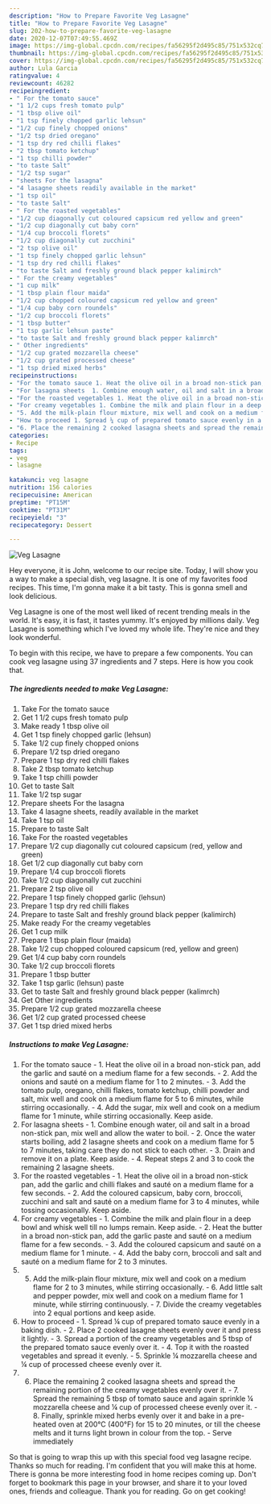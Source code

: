 ```yaml
---
description: "How to Prepare Favorite Veg Lasagne"
title: "How to Prepare Favorite Veg Lasagne"
slug: 202-how-to-prepare-favorite-veg-lasagne
date: 2020-12-07T07:49:55.469Z
image: https://img-global.cpcdn.com/recipes/fa56295f2d495c85/751x532cq70/veg-lasagne-recipe-main-photo.jpg
thumbnail: https://img-global.cpcdn.com/recipes/fa56295f2d495c85/751x532cq70/veg-lasagne-recipe-main-photo.jpg
cover: https://img-global.cpcdn.com/recipes/fa56295f2d495c85/751x532cq70/veg-lasagne-recipe-main-photo.jpg
author: Lula Garcia
ratingvalue: 4
reviewcount: 46282
recipeingredient:
- " For the tomato sauce"
- "1 1/2 cups fresh tomato pulp"
- "1 tbsp olive oil"
- "1 tsp finely chopped garlic lehsun"
- "1/2 cup finely chopped onions"
- "1/2 tsp dried oregano"
- "1 tsp dry red chilli flakes"
- "2 tbsp tomato ketchup"
- "1 tsp chilli powder"
- "to taste Salt"
- "1/2 tsp sugar"
- "sheets For the lasagna"
- "4 lasagne sheets readily available in the market"
- "1 tsp oil"
- "to taste Salt"
- " For the roasted vegetables"
- "1/2 cup diagonally cut coloured capsicum red yellow and green"
- "1/2 cup diagonally cut baby corn"
- "1/4 cup broccoli florets"
- "1/2 cup diagonally cut zucchini"
- "2 tsp olive oil"
- "1 tsp finely chopped garlic lehsun"
- "1 tsp dry red chilli flakes"
- "to taste Salt and freshly ground black pepper kalimirch"
- " For the creamy vegetables"
- "1 cup milk"
- "1 tbsp plain flour maida"
- "1/2 cup chopped coloured capsicum red yellow and green"
- "1/4 cup baby corn roundels"
- "1/2 cup broccoli florets"
- "1 tbsp butter"
- "1 tsp garlic lehsun paste"
- "to taste Salt and freshly ground black pepper kalimrch"
- " Other ingredients"
- "1/2 cup grated mozzarella cheese"
- "1/2 cup grated processed cheese"
- "1 tsp dried mixed herbs"
recipeinstructions:
- "For the tomato sauce 1. Heat the olive oil in a broad non-stick pan, add the garlic and sauté on a medium flame for a few seconds. 2. Add the onions and sauté on a medium flame for 1 to 2 minutes. 3. Add the tomato pulp, oregano, chilli flakes, tomato ketchup, chilli powder and salt, mix well and cook on a medium flame for 5 to 6 minutes, while stirring occasionally. 4. Add the sugar, mix well and cook on a medium flame for 1 minute, while stirring occasionally. Keep aside."
- "For lasagna sheets  1. Combine enough water, oil and salt in a broad non-stick pan, mix well and allow the water to boil.  2. Once the water starts boiling, add 2 lasagne sheets and cook on a medium flame for 5 to 7 minutes, taking care they do not stick to each other.  3. Drain and remove it on a plate. Keep aside. 4. Repeat steps 2 and 3 to cook the remaining 2 lasagne sheets."
- "For the roasted vegetables 1. Heat the olive oil in a broad non-stick pan, add the garlic and chilli flakes and sauté on a medium flame for a few seconds.  2. Add the coloured capsicum, baby corn, broccoli, zucchini and salt and sauté on a medium flame for 3 to 4 minutes, while tossing occasionally. Keep aside."
- "For creamy vegetables 1. Combine the milk and plain flour in a deep bowl and whisk well till no lumps remain. Keep aside.  2. Heat the butter in a broad non-stick pan, add the garlic paste and sauté on a medium flame for a few seconds.  3. Add the coloured capsicum and sauté on a medium flame for 1 minute.  4. Add the baby corn, broccoli and salt and sauté on a medium flame for 2 to 3 minutes."
- "5. Add the milk-plain flour mixture, mix well and cook on a medium flame for 2 to 3 minutes, while stirring occasionally.  6. Add little salt and pepper powder, mix well and cook on a medium flame for 1 minute, while stirring continuously. 7. Divide the creamy vegetables into 2 equal portions and keep aside."
- "How to proceed 1. Spread ¼ cup of prepared tomato sauce evenly in a baking dish.  2. Place 2 cooked lasagne sheets evenly over it and press it lightly.  3. Spread a portion of the creamy vegetables and 5 tbsp of the prepared tomato sauce evenly over it. 4. Top it with the roasted vegetables and spread it evenly.  5. Sprinkle ¼ mozzarella cheese and ¼ cup of processed cheese evenly over it."
- "6. Place the remaining 2 cooked lasagna sheets and spread the remaining portion of the creamy vegetables evenly over it. 7. Spread the remaining 5 tbsp of tomato sauce and again sprinkle ¼ mozzarella cheese and ¼ cup of processed cheese evenly over it.  8. Finally, sprinkle mixed herbs evenly over it and bake in a pre-heated oven at 200°C (400°F) for 15 to 20 minutes, or till the cheese melts and it turns light brown in colour from the top.  Serve immediately"
categories:
- Recipe
tags:
- veg
- lasagne

katakunci: veg lasagne 
nutrition: 156 calories
recipecuisine: American
preptime: "PT15M"
cooktime: "PT31M"
recipeyield: "3"
recipecategory: Dessert

---
```



![Veg Lasagne](https://img-global.cpcdn.com/recipes/fa56295f2d495c85/751x532cq70/veg-lasagne-recipe-main-photo.jpg)

Hey everyone, it is John, welcome to our recipe site. Today, I will show you a way to make a special dish, veg lasagne. It is one of my favorites food recipes. This time, I'm gonna make it a bit tasty. This is gonna smell and look delicious.

Veg Lasagne is one of the most well liked of recent trending meals in the world. It's easy, it is fast, it tastes yummy. It's enjoyed by millions daily. Veg Lasagne is something which I've loved my whole life. They're nice and they look wonderful.




To begin with this recipe, we have to prepare a few components. You can cook veg lasagne using 37 ingredients and 7 steps. Here is how you cook that.

<!--inarticleads1-->

##### The ingredients needed to make Veg Lasagne:

1. Take  For the tomato sauce
1. Get 1 1/2 cups fresh tomato pulp
1. Make ready 1 tbsp olive oil
1. Get 1 tsp finely chopped garlic (lehsun)
1. Take 1/2 cup finely chopped onions
1. Prepare 1/2 tsp dried oregano
1. Prepare 1 tsp dry red chilli flakes
1. Take 2 tbsp tomato ketchup
1. Take 1 tsp chilli powder
1. Get to taste Salt
1. Take 1/2 tsp sugar
1. Prepare sheets For the lasagna
1. Take 4 lasagne sheets, readily available in the market
1. Take 1 tsp oil
1. Prepare to taste Salt
1. Take  For the roasted vegetables
1. Prepare 1/2 cup diagonally cut coloured capsicum (red, yellow and green)
1. Get 1/2 cup diagonally cut baby corn
1. Prepare 1/4 cup broccoli florets
1. Take 1/2 cup diagonally cut zucchini
1. Prepare 2 tsp olive oil
1. Prepare 1 tsp finely chopped garlic (lehsun)
1. Prepare 1 tsp dry red chilli flakes
1. Prepare to taste Salt and freshly ground black pepper (kalimirch)
1. Make ready  For the creamy vegetables
1. Get 1 cup milk
1. Prepare 1 tbsp plain flour (maida)
1. Take 1/2 cup chopped coloured capsicum (red, yellow and green)
1. Get 1/4 cup baby corn roundels
1. Take 1/2 cup broccoli florets
1. Prepare 1 tbsp butter
1. Take 1 tsp garlic (lehsun) paste
1. Get to taste Salt and freshly ground black pepper (kalimrch)
1. Get  Other ingredients
1. Prepare 1/2 cup grated mozzarella cheese
1. Get 1/2 cup grated processed cheese
1. Get 1 tsp dried mixed herbs




<!--inarticleads2-->

##### Instructions to make Veg Lasagne:

1. For the tomato sauce - 1. Heat the olive oil in a broad non-stick pan, add the garlic and sauté on a medium flame for a few seconds. - 2. Add the onions and sauté on a medium flame for 1 to 2 minutes. - 3. Add the tomato pulp, oregano, chilli flakes, tomato ketchup, chilli powder and salt, mix well and cook on a medium flame for 5 to 6 minutes, while stirring occasionally. - 4. Add the sugar, mix well and cook on a medium flame for 1 minute, while stirring occasionally. Keep aside.
1. For lasagna sheets  - 1. Combine enough water, oil and salt in a broad non-stick pan, mix well and allow the water to boil.  - 2. Once the water starts boiling, add 2 lasagne sheets and cook on a medium flame for 5 to 7 minutes, taking care they do not stick to each other.  - 3. Drain and remove it on a plate. Keep aside. - 4. Repeat steps 2 and 3 to cook the remaining 2 lasagne sheets.
1. For the roasted vegetables - 1. Heat the olive oil in a broad non-stick pan, add the garlic and chilli flakes and sauté on a medium flame for a few seconds.  - 2. Add the coloured capsicum, baby corn, broccoli, zucchini and salt and sauté on a medium flame for 3 to 4 minutes, while tossing occasionally. Keep aside.
1. For creamy vegetables - 1. Combine the milk and plain flour in a deep bowl and whisk well till no lumps remain. Keep aside.  - 2. Heat the butter in a broad non-stick pan, add the garlic paste and sauté on a medium flame for a few seconds.  - 3. Add the coloured capsicum and sauté on a medium flame for 1 minute.  - 4. Add the baby corn, broccoli and salt and sauté on a medium flame for 2 to 3 minutes.
1. 5. Add the milk-plain flour mixture, mix well and cook on a medium flame for 2 to 3 minutes, while stirring occasionally.  - 6. Add little salt and pepper powder, mix well and cook on a medium flame for 1 minute, while stirring continuously. - 7. Divide the creamy vegetables into 2 equal portions and keep aside.
1. How to proceed - 1. Spread ¼ cup of prepared tomato sauce evenly in a baking dish.  - 2. Place 2 cooked lasagne sheets evenly over it and press it lightly.  - 3. Spread a portion of the creamy vegetables and 5 tbsp of the prepared tomato sauce evenly over it. - 4. Top it with the roasted vegetables and spread it evenly.  - 5. Sprinkle ¼ mozzarella cheese and ¼ cup of processed cheese evenly over it.
1. 6. Place the remaining 2 cooked lasagna sheets and spread the remaining portion of the creamy vegetables evenly over it. - 7. Spread the remaining 5 tbsp of tomato sauce and again sprinkle ¼ mozzarella cheese and ¼ cup of processed cheese evenly over it.  - 8. Finally, sprinkle mixed herbs evenly over it and bake in a pre-heated oven at 200°C (400°F) for 15 to 20 minutes, or till the cheese melts and it turns light brown in colour from the top.  - Serve immediately




So that is going to wrap this up with this special food veg lasagne recipe. Thanks so much for reading. I'm confident that you will make this at home. There is gonna be more interesting food in home recipes coming up. Don't forget to bookmark this page in your browser, and share it to your loved ones, friends and colleague. Thank you for reading. Go on get cooking!
